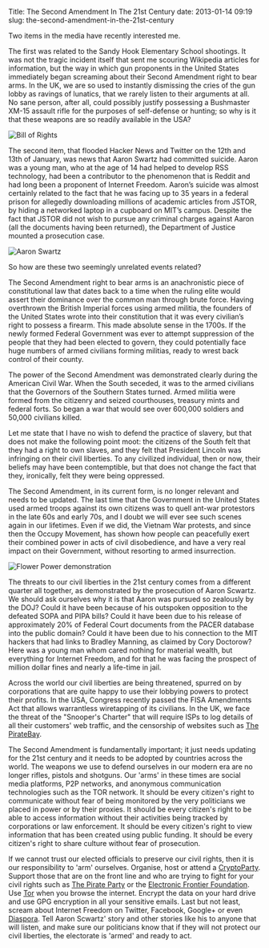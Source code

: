 Title: The Second Amendment In The 21st Century
date: 2013-01-14 09:19
slug: the-second-amendment-in-the-21st-century

Two items in the media have recently interested me.

The first was related to the Sandy Hook Elementary School shootings. It was not the tragic incident itself that sent me scouring Wikipedia articles for information, but the way in which gun proponents in the United States immediately began screaming about their Second Amendment right to bear arms. In the UK, we are so used to instantly dismissing the cries of the gun lobby as ravings of lunatics, that we rarely listen to their arguments at all. No sane person, after all, could possibly justify possessing a Bushmaster XM-15 assault rifle for the purposes of self-defense or hunting; so why is it that these weapons are so readily available in the USA?

![Bill of Rights](https://upload.wikimedia.org/wikipedia/commons/7/79/Bill_of_Rights_Pg1of1_AC.jpg)

The second item, that flooded Hacker News and Twitter on the 12th and 13th of January, was news that Aaron Swartz had committed suicide. Aaron was a young man, who at the age of 14 had helped to develop RSS technology, had been a contributor to the phenomenon that is Reddit and had long been a proponent of Internet Freedom. Aaron’s suicide was almost certainly related to the fact that he was facing up to 35 years in a federal prison for allegedly downloading millions of academic articles from JSTOR, by hiding a networked laptop in a cupboard on MIT’s campus. Despite the fact that JSTOR did not wish to pursue any criminal charges against Aaron (all the documents having been returned), the Department of Justice mounted a prosecution case.

![Aaron Swartz](https://upload.wikimedia.org/wikipedia/commons/7/78/AaronSwartzPIPA.jpg)

So how are these two seemingly unrelated events related?

The Second Amendment right to bear arms is an anachronistic piece of constitutional law that dates back to a time when the ruling elite would assert their dominance over the common man through brute force. Having overthrown the British Imperial forces using armed militia, the founders of the United States wrote into their constitution that it was every civilian’s right to possess a firearm. This made absolute sense in the 1700s. If the newly formed Federal Government was ever to attempt suppression of the people that they had been elected to govern, they could potentially face huge numbers of armed civilians forming militias, ready to wrest back control of their county.

The power of the Second Amendment was demonstrated clearly during the American Civil War. When the South seceded, it was to the armed civilians that the Governors of the Southern States turned. Armed militia were formed from the citizenry and seized courthouses, treasury mints and federal forts. So began a war that would see over 600,000 soldiers and 50,000 civilians killed.

Let me state that I have no wish to defend the practice of slavery, but that does not make the following point moot: the citizens of the South felt that they had a right to own slaves, and they felt that President Lincoln was infringing on their civil liberties. To any civilized individual, then or now, their beliefs may have been contemptible, but that does not change the fact that they, ironically, felt they were being oppressed.

The Second Amendment, in its current form, is no longer relevant and needs to be updated. The last time that the Government in the United States used armed troops against its own citizens was to quell ant-war protestors in the late 60s and early 70s, and I doubt we will ever see such scenes again in our lifetimes. Even if we did, the Vietnam War protests, and since then the Occupy Movement, has shown how people can peacefully exert their combined power in acts of civil disobedience, and have a very real impact on their Government, without resorting to armed insurrection.

![Flower Power demonstration](https://upload.wikimedia.org/wikipedia/commons/4/4e/Flower_Power_demonstrator.jpg)

The threats to our civil liberties in the 21st century comes from a different quarter all together, as demonstrated by the prosecution of Aaron Scwartz. We should ask ourselves why it is that Aaron was pursued so zealously by the DOJ? Could it have been because of his outspoken opposition to the defeated SOPA and PIPA bills? Could it have been due to his release of approximately 20% of Federal Court documents from the PACER database into the public domain? Could it have been due to his connection to the MIT hackers that had links to Bradley Manning, as claimed by Cory Doctorow? Here was a young man whom cared nothing for material wealth, but everything for Internet Freedom, and for that he was facing the prospect of million dollar fines and nearly a life-time in jail.

Across the world our civil liberties are being threatened, spurred on by corporations that are quite happy to use their lobbying powers to protect their profits. In the USA, Congress recently passed the FISA Amendments Act that allows warrantless wiretapping of its civilians. In the UK, we face the threat of the "Snooper's Charter" that will require ISPs to log details of all their customers' web traffic, and the censorship of websites such as [The PirateBay](http://thepiratebay.se/).

The Second Amendment is fundamentally important; it just needs updating for the 21st century and it needs to be adopted by countries across the world. The weapons we use to defend ourselves in our modern era are no longer rifles, pistols and shotguns. Our 'arms' in these times are social media platforms, P2P networks, and anonymous communication technologies such as the TOR network. It should be every citizen's right to communicate without fear of being monitored by the very politicians we placed in power or by their proxies. It should be every citizen's right to be able to access information without their activities being tracked by corporations or law enforcement. It should be every citizen's right to view information that has been created using public funding. It should be every citizen's right to share culture without fear of prosecution.

If we cannot trust our elected officials to preserve our civil rights, then it is our responsibility to 'arm' ourselves. Organise, host or attend a [CryptoParty](https://cryptoparty.org/wiki/CryptoParty). Support those that are on the front line and who are trying to fight for your civil rights such as [The Pirate Party](http://www.pirateparty.org.uk/) or the [Electronic Frontier Foundation](https://www.eff.org/). Use [Tor](https://www.torproject.org/) when you browse the internet. Encrypt the data on your hard drive and use GPG encryption in all your sensitive emails. Last but not least, scream about Internet Freedom on Twitter, Facebook, Google+ or even [Diaspora](https://joindiaspora.com/). Tell Aaron Scwartz' story and other stories like his to anyone that will listen, and make sure our politicians know that if they will not protect our civil liberties, the electorate is 'armed' and ready to act.